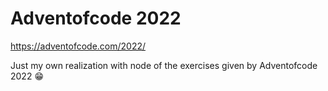 # Adventofcode 2022
https://adventofcode.com/2022/

Just my own realization with node of the exercises given by Adventofcode 2022 😁


